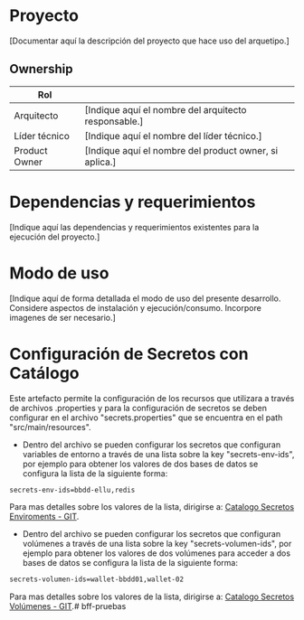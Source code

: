 # Proyecto

[Documentar aquí la descripción del proyecto que hace uso del arquetipo.]

## Ownership

| Rol               |                                                         |
|---                |---                                                      |
| Arquitecto        |  [Indique aquí el nombre del arquitecto responsable.]   |
| Líder técnico     |  [Indique aquí el nombre del líder técnico.]            |
| Product Owner     |  [Indique aquí el nombre del product owner, si aplica.] |

# Dependencias y requerimientos

[Indique aquí las dependencias y requerimientos existentes para la ejecución del proyecto.]

# Modo de uso

[Indique aquí de forma detallada el modo de uso del presente desarrollo. Considere aspectos de instalación y ejecución/consumo. Incorpore imagenes de ser necesario.]

# Configuración de Secretos con Catálogo

Este artefacto permite la configuración de los recursos que utilizara a través de archivos .properties y para la configuración de secretos se deben configurar en el archivo "secrets.properties" que se encuentra en el path "src/main/resources".

- Dentro del archivo se pueden configurar los secretos que configuran variables de entorno a través de una lista sobre la key "secrets-env-ids", por ejemplo para obtener los valores de dos bases de datos se configura la lista de la siguiente forma:
```sh
secrets-env-ids=bbdd-ellu,redis
```
Para mas detalles sobre los valores de la lista, dirigirse a: [Catalogo Secretos Enviroments - GIT](xxxxx).
- Dentro del archivo se pueden configurar los secretos que configuran volúmenes a través de una lista sobre la key "secrets-volumen-ids", por ejemplo para obtener los valores de dos volúmenes para acceder a dos bases de datos se configura la lista de la siguiente forma:
```sh
secrets-volumen-ids=wallet-bbdd01,wallet-02
```
Para mas detalles sobre los valores de la lista, dirigirse a: [Catalogo Secretos Volúmenes - GIT](zxxxxxx).# bff-pruebas

